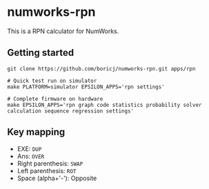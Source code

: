 # numworks-rpn

This is a RPN calculator for NumWorks.

## Getting started

```
git clone https://github.com/boricj/numworks-rpn.git apps/rpn

# Quick test run on simulator
make PLATFORM=simulator EPSILON_APPS='rpn settings'

# Complete firmware on hardware
make EPSILON_APPS='rpn graph code statistics probability solver calculation sequence regression settings'
```

## Key mapping
- EXE: `DUP`
- Ans: `OVER`
- Right parenthesis: `SWAP`
- Left parenthesis: `ROT`
- Space (alpha+'-'): Opposite
